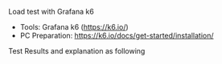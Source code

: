 Load test with Grafana k6
- Tools: Grafana k6 (https://k6.io/)
- PC Preparation: https://k6.io/docs/get-started/installation/

Test Results and explanation as following
